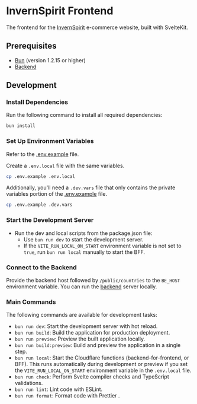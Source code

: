 # InvernSpirit Frontend

The frontend for the [InvernSpirit](https://www.invernspirit.com/) e-commerce website, built with SvelteKit.

## Prerequisites

- [Bun](https://bun.sh/) (version 1.2.15 or higher)
- [Backend](https://github.com/manuelfesantos/invern-be)

## Development

### Install Dependencies

Run the following command to install all required dependencies:

```bash
bun install
```

### Set Up Environment Variables

Refer to the [.env.example](.env.example) file.

Create a `.env.local` file with the same variables.

```bash
cp .env.example .env.local
```

Additionally, you'll need a `.dev.vars` file that only contains the private variables portion of the [.env.example](.env.example) file.

```bash
cp .env.example .dev.vars
```

### Start the Development Server

- Run the dev and local scripts from the package.json file:
  - Use `bun run dev` to start the development server.
  - If the `VITE_RUN_LOCAL_ON_START` environment variable is not set to `true`, run `bun run local` manually to start the BFF.

### Connect to the Backend

Provide the backend host followed by `/public/countries` to the `BE_HOST` environment variable. You can run the [backend](https://github.com/manuelfesantos/invern-be) server locally.

### Main Commands

The following commands are available for development tasks:

- `bun run dev`: Start the development server with hot reload.
- `bun run build`: Build the application for production deployment.
- `bun run preview`: Preview the built application locally.
- `bun run build:preview`: Build and preview the application in a single step.
- `bun run local`: Start the Cloudflare functions (backend-for-frontend, or BFF). This runs automatically during development or preview if you set the `VITE_RUN_LOCAL_ON_START` environment variable in the `.env.local` file.
- `bun run check`: Perform Svelte compiler checks and TypeScript validations.
- `bun run lint`: Lint code with ESLint.
- `bun run format`: Format code with Prettier .
